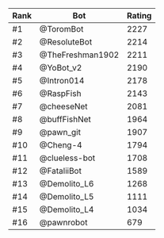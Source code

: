 Rank|Bot|Rating
---|---|---
#1|@ToromBot|2227
#2|@ResoluteBot|2214
#3|@TheFreshman1902|2211
#4|@YoBot_v2|2190
#5|@Intron014|2178
#6|@RaspFish|2143
#7|@cheeseNet|2081
#8|@buffFishNet|1964
#9|@pawn_git|1907
#10|@Cheng-4|1794
#11|@clueless-bot|1708
#12|@FataliiBot|1589
#13|@Demolito_L6|1268
#14|@Demolito_L5|1111
#15|@Demolito_L4|1034
#16|@pawnrobot|679
